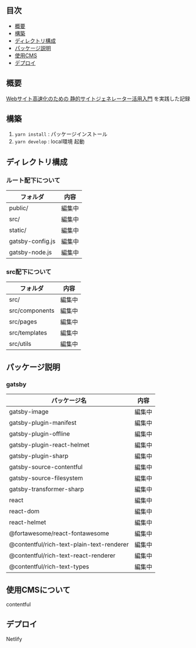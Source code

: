 ## 目次
- [概要](https://github.com/seeds-yasojima/my-gatsby-project#%E6%A6%82%E8%A6%81)
- [構築](https://github.com/seeds-yasojima/my-gatsby-project#%E6%A7%8B%E7%AF%89)
- [ディレクトリ構成](https://github.com/seeds-yasojima/my-gatsby-project#%E3%83%87%E3%82%A3%E3%83%AC%E3%82%AF%E3%83%88%E3%83%AA%E6%A7%8B%E6%88%90)
- [パッケージ説明](https://github.com/seeds-yasojima/my-gatsby-project#%E3%83%91%E3%83%83%E3%82%B1%E3%83%BC%E3%82%B8%E8%AA%AC%E6%98%8E)
- [使用CMS](https://github.com/seeds-yasojima/my-gatsby-project#%E4%BD%BF%E7%94%A8cms%E3%81%AB%E3%81%A4%E3%81%84%E3%81%A6)
- [デプロイ](https://github.com/seeds-yasojima/my-gatsby-project#%E3%83%87%E3%83%97%E3%83%AD%E3%82%A4)

## 概要
[Webサイト高速化のための 静的サイトジェネレーター活用入門](https://github.com/ebisucom/gatsbyjs-book) を実践した記録


## 構築
1. `yarn install` : パッケージインストール
2. `yarn develop` : local環境 起動

## ディレクトリ構成
### ルート配下について
フォルダ      | 内容 
------------- | -----
public/ | 編集中
src/ | 編集中
static/ | 編集中
gatsby-config.js | 編集中
gatsby-node.js | 編集中

### src配下について
フォルダ      | 内容 
------------- | -----
src/ | 編集中
src/components | 編集中
src/pages | 編集中
src/templates | 編集中
src/utils | 編集中

## パッケージ説明
### gatsby
パッケージ名   | 内容 
------------- | -----
gatsby-image | 編集中
gatsby-plugin-manifest | 編集中
gatsby-plugin-offline | 編集中
gatsby-plugin-react-helmet | 編集中
gatsby-plugin-sharp | 編集中
gatsby-source-contentful | 編集中
gatsby-source-filesystem | 編集中
gatsby-transformer-sharp | 編集中
react | 編集中
react-dom | 編集中
react-helmet | 編集中
@fortawesome/react-fontawesome | 編集中
@contentful/rich-text-plain-text-renderer | 編集中
@contentful/rich-text-react-renderer | 編集中
@contentful/rich-text-types | 編集中


## 使用CMSについて
contentful

## デプロイ
Netlify

